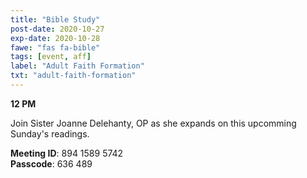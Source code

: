 ```yaml
---
title: "Bible Study"
post-date: 2020-10-27
exp-date: 2020-10-28
fawe: "fas fa-bible"
tags: [event, aff]
label: "Adult Faith Formation"
txt: "adult-faith-formation"
---
```

**12 PM**

Join Sister Joanne Delehanty, OP as she expands on this upcomming Sunday's readings.

<p class="text-danger"><b>Meeting ID</b>: 894 1589 5742
<br>
<b>Passcode</b>: 636 489
</p>